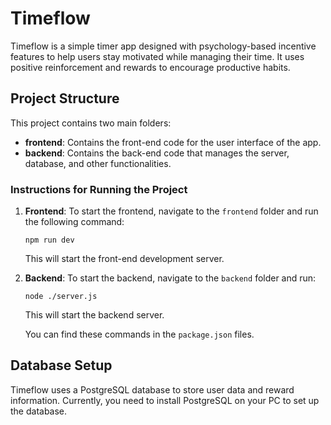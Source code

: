 # Timeflow

Timeflow is a simple timer app designed with psychology-based incentive features to help users stay motivated while managing their time. It uses positive reinforcement and rewards to encourage productive habits.

## Project Structure

This project contains two main folders:

- **frontend**: Contains the front-end code for the user interface of the app.
- **backend**: Contains the back-end code that manages the server, database, and other functionalities.

### Instructions for Running the Project

1. **Frontend**: To start the frontend, navigate to the `frontend` folder and run the following command:

   ```
   npm run dev
   ```

   This will start the front-end development server.

2. **Backend**: To start the backend, navigate to the `backend` folder and run:

   ```
   node ./server.js
   ```

   This will start the backend server.

   You can find these commands in the `package.json` files.

## Database Setup

Timeflow uses a PostgreSQL database to store user data and reward information. Currently, you need to install PostgreSQL on your PC to set up the database.
